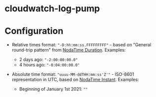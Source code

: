 # cloudwatch-log-pump

# Configuration

* Relative times format: `"-D:hh:mm:ss.FFFFFFFFF"` - 
  based on "General round-trip pattern" from [NodaTime Duration](https://nodatime.org/3.0.x/userguide/duration-patterns). 
  Examples:
  * 2 days ago: `"-2:00:00:00.0"`
  * 4 hours ago: `"-0:04:00:00.0"`
    
* Absolute time format: `"uuuu-MM-ddTHH:mm:ss'Z'"` - 
  ISO-8601 representation in UTC, based on [NodaTime Instant](https://nodatime.org/3.0.x/userguide/instant-patterns). 
  Examples:
  * Beginning of January 1st 2021: `""`
    

    
